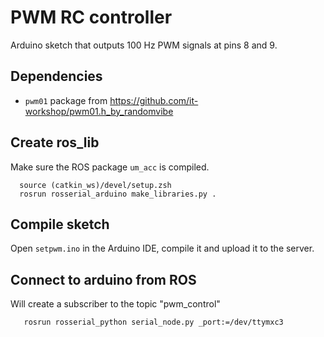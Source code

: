 # PWM RC controller
Arduino sketch that outputs 100 Hz PWM signals at pins 8 and 9. 

## Dependencies
* `pwm01` package from https://github.com/it-workshop/pwm01.h_by_randomvibe

## Create ros_lib
Make sure the ROS package `um_acc` is compiled.
```
  source (catkin_ws)/devel/setup.zsh
  rosrun rosserial_arduino make_libraries.py .
```

## Compile sketch
Open `setpwm.ino` in the Arduino IDE, compile it and upload it to the server.

## Connect to arduino from ROS
Will create a subscriber to the topic "pwm_control"
```
   rosrun rosserial_python serial_node.py _port:=/dev/ttymxc3
```